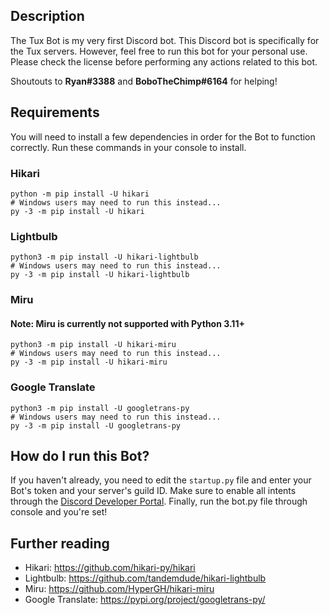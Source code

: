 ## Description
The Tux Bot is my very first Discord bot. This Discord bot is specifically for the Tux servers. However, feel free to run this bot for your personal use. Please check the license before performing any actions related to this bot. 

Shoutouts to **Ryan#3388** and **BoboTheChimp#6164** for helping!

## Requirements
You will need to install a few dependencies in order for the Bot to function correctly. Run these commands in your console to install.

### Hikari
```
python -m pip install -U hikari
# Windows users may need to run this instead...
py -3 -m pip install -U hikari
```

### Lightbulb
```
python3 -m pip install -U hikari-lightbulb
# Windows users may need to run this instead...
py -3 -m pip install -U hikari-lightbulb
```
### Miru
#### Note: Miru is currently not supported with Python 3.11+ 
```
python3 -m pip install -U hikari-miru
# Windows users may need to run this instead...
py -3 -m pip install -U hikari-miru
```

### Google Translate
```
python3 -m pip install -U googletrans-py
# Windows users may need to run this instead...
py -3 -m pip install -U googletrans-py
```

## How do I run this Bot?
If you haven't already, you need to edit the `startup.py` file and enter your Bot's token and your server's guild ID. Make sure to enable all intents through the [Discord Developer Portal](https://discord.com/developers/applications). Finally, run the bot.py file through console and you're set!

## Further reading

- Hikari: https://github.com/hikari-py/hikari
- Lightbulb: https://github.com/tandemdude/hikari-lightbulb
- Miru: https://github.com/HyperGH/hikari-miru
- Google Translate: https://pypi.org/project/googletrans-py/
